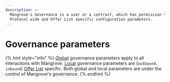 ```yaml
---
description: >-
  Mangrove's Governance is a user or a contract, which has permission to set
  Protocol wide and Offer List specific configuration parameters.
---
```


# Governance parameters

{% hint style="info" %}
[Global](global-variables.md) governance parameters apply to all interactions with Mangrove. [Local](local-variables.md) governance parameters are (`outbound, inbound`) [Offer List](../../meta-topics/broken-reference/) specific. Both global and local parameters are under the control of Mangrove's governance.
{% endhint %}
